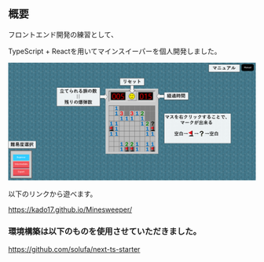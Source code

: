 ## 概要

フロントエンド開発の練習として、

TypeScript + Reactを用いてマインスイーパーを個人開発しました。

![ゲーム画面](./public/images/manual.png)

以下のリンクから遊べます。

https://kado17.github.io/Minesweeper/

### 環境構築は以下のものを使用させていただきました。
https://github.com/solufa/next-ts-starter
